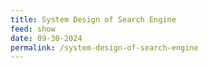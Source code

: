 ```yaml
---
title: System Design of Search Engine
feed: show
date: 09-30-2024
permalink: /system-design-of-search-engine
---
```

